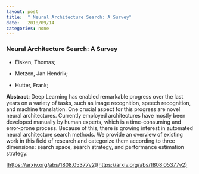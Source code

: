 ```yaml
---
layout: post
title:  " Neural Architecture Search: A Survey"
date:   2018/09/14
categories: none
---
```




### Neural Architecture Search: A Survey



* Elsken, Thomas; 

* Metzen, Jan Hendrik; 

* Hutter, Frank; 





**Abstract**:  Deep Learning has enabled remarkable progress over the last years on a variety of tasks, such as image recognition, speech recognition, and machine translation. One crucial aspect for this progress are novel neural architectures. Currently employed architectures have mostly been developed manually by human experts, which is a time-consuming and error-prone process. Because of this, there is growing interest in automated neural architecture search methods. We provide an overview of existing work in this field of research and categorize them according to three dimensions: search space, search strategy, and performance estimation strategy. 



 [https://arxiv.org/abs/1808.05377v2](https://arxiv.org/abs/1808.05377v2) 

